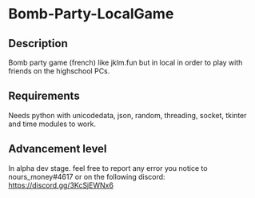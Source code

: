 # Bomb-Party-LocalGame
## Description
Bomb party game (french) like jklm.fun but in local in order to play with friends on the highschool PCs.
## Requirements
Needs python with unicodedata, json, random, threading, socket, tkinter and time modules to work.
## Advancement level
In alpha dev stage.
feel free to report any error you notice to nours_money#4617 or on the following discord: https://discord.gg/3KcSjEWNx6